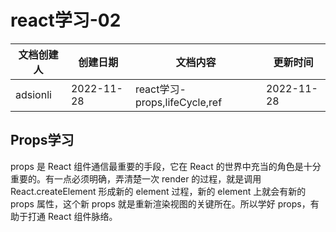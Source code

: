 # react学习-02

| 文档创建人 | 创建日期   | 文档内容                      | 更新时间   |
| ---------- | ---------- | ----------------------------- | ---------- |
| adsionli   | 2022-11-28 | react学习-props,lifeCycle,ref | 2022-11-28 |

## Props学习

props 是 React 组件通信最重要的手段，它在 React 的世界中充当的角色是十分重要的。有一点必须明确，弄清楚一次 render 的过程，就是调用 React.createElement 形成新的 element 过程，新的 element 上就会有新的 props 属性，这个新 props 就是重新渲染视图的关键所在。所以学好 props，有助于打通 React 组件脉络。